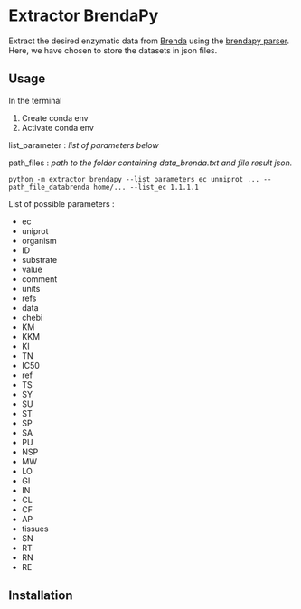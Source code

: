 Extractor BrendaPy
==================

Extract the desired enzymatic data from [Brenda](https://www.brenda-enzymes.org/) 
using the [brendapy parser](https://github.com/matthiaskoenig/brendapy).
Here, we have chosen to store the datasets in json files.


Usage
-----

In the terminal

1. Create conda env
2. Activate conda env


list_parameter : _list_ _of_ _parameters_ _below_

path_files : _path_ _to_ _the_ _folder_ _containing_ _data_brenda.txt_ _and_
_file_ _result_ _json._

```
python -m extractor_brendapy --list_parameters ec unniprot ... --path_file_databrenda home/... --list_ec 1.1.1.1
```

List of possible parameters :
* ec
* uniprot
* organism
* ID
* substrate
* value
* comment
* units
* refs
* data
* chebi
* KM
* KKM
* KI
* TN
* IC50
* ref
* TS
* SY
* SU
* ST
* SP
* SA
* PU
* NSP
* MW
* LO
* GI
* IN
* CL
* CF
* AP
* tissues
* SN
* RT
* RN
* RE

Installation
------------